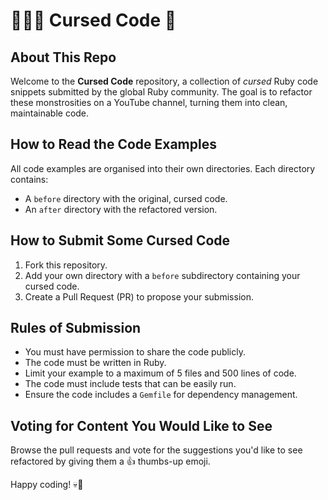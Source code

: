 # 🧙🏻‍♀️ Cursed Code 👻

## About This Repo
Welcome to the **Cursed Code** repository, a collection of _cursed_ Ruby code snippets submitted by the global Ruby community. The goal is to refactor these monstrosities on a YouTube channel, turning them into clean, maintainable code. 

## How to Read the Code Examples
All code examples are organised into their own directories. Each directory contains:
- A `before` directory with the original, cursed code.
- An `after` directory with the refactored version.

## How to Submit Some Cursed Code
1. Fork this repository.
2. Add your own directory with a `before` subdirectory containing your cursed code.
3. Create a Pull Request (PR) to propose your submission.

## Rules of Submission
- You must have permission to share the code publicly.
- The code must be written in Ruby.
- Limit your example to a maximum of 5 files and 500 lines of code.
- The code must include tests that can be easily run.
- Ensure the code includes a `Gemfile` for dependency management.

## Voting for Content You Would Like to See
Browse the pull requests and vote for the suggestions you'd like to see refactored by giving them a 👍 thumbs-up emoji.

Happy coding! 💀👾
